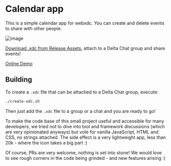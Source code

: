 # Calendar app

This is a simple calendar app for webxdc.
You can create and delete events to share with other people.

![image](https://user-images.githubusercontent.com/50194845/177145963-62df6494-61f6-47a1-9e75-fed0a51c935b.jpg)

[Download .xdc from Release Assets](https://github.com/webxdc/calendar/releases),
attach to a Delta Chat group and share events!

[Online Demo](https://webxdc.github.io/calendar/)


## Building

To create a `.xdc` file that can be attached to a Delta Chat group, execute:

```sh
./create-xdc.sh
```

Then just add the `.xdc` file to a group or a chat and you are ready to go!

To make the code base of this small project useful and accessible for many developers,
we tried not to dive into tool and framework discussions
(which are very opinionated anyways)
but vote for vanilla JavaScript, HTML and CSS, no strings attached.
The side effect is a very lightweight app, less than 20k - where the icon takes a big part :)

Of course, PRs are very welcome, nothing is set into stone!
We would love to see rough corners in the code being grinded -
and new features arising :)
